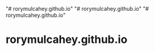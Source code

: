 "# rorymulcahey.github.io" 
"# rorymulcahey.github.io" 
"# rorymulcahey.github.io" 
# rorymulcahey.github.io
